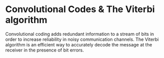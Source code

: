 # Convolutional Codes & The Viterbi algorithm

Convolutional coding adds redundant information to a stream of bits in order to increase reliability in noisy communication channels.
The Viterbi algorithm is an efficient way to accurately decode the message at the receiver in the presence of bit errors.


